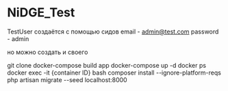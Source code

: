 # NiDGE_Test

TestUser создаётся с помощью сидов
email - admin@test.com
password - admin

но можно создать и своего

git clone
docker-compose build app
docker-compose up -d
docker ps
docker exec -it {container ID} bash
composer install --ignore-platform-reqs
php artisan migrate --seed
localhost:8000
